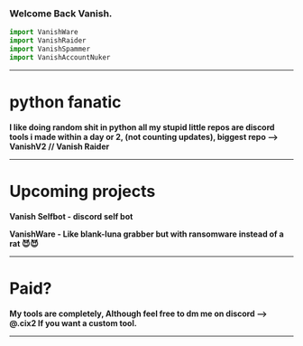 ### Welcome Back Vanish.

```python
import VanishWare
import VanishRaider
import VanishSpammer
import VanishAccountNuker
```
---------------------------------------------
# python fanatic

**I like doing random shit in python all my stupid little repos are discord tools i made within a day or 2, (not counting updates), biggest repo --> VanishV2 // Vanish Raider**

---------------------------------------------
# Upcoming projects

**Vanish Selfbot - discord self bot**

**VanishWare - Like blank-luna grabber but with ransomware instead of a rat 😈😈**

---------------------------------------------
# Paid?
**My tools are completely, Although feel free to dm me on discord --> @.cix2 If you want a custom tool.**

---------------------------------------------
